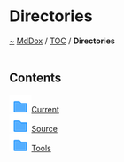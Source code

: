 <a id="directories"></a>
<h1>Directories</h1>
<a href="https://github.com/CharlesCarley/MdDox">~</a>
<a href="indexpage.md#mddox">MdDox</a>
<span class="inline-text">/</span>
<a href="index.md#toc">TOC</a>
<span class="inline-text">/</span>
<span class="bold-text"><b>Directories</b></span>
<br/>
<br/>
<a id="contents"></a>
<h2>Contents</h2>
<div class="icon-link">
<img src="../images/folder.svg"/><a href="dir_f19befb0a20a037054255eb425fb4872.md#current">Current</a>
</div>
<div class="icon-link">
<img src="../images/folder.svg"/><a href="dir_74389ed8173ad57b461b9d623a1f3867.md#source">Source</a>
</div>
<div class="icon-link">
<img src="../images/folder.svg"/><a href="dir_7e461070e7b716e896e0d97cd6a82321.md#tools">Tools</a>
</div>
</div>
</div>
</body>
</html>
